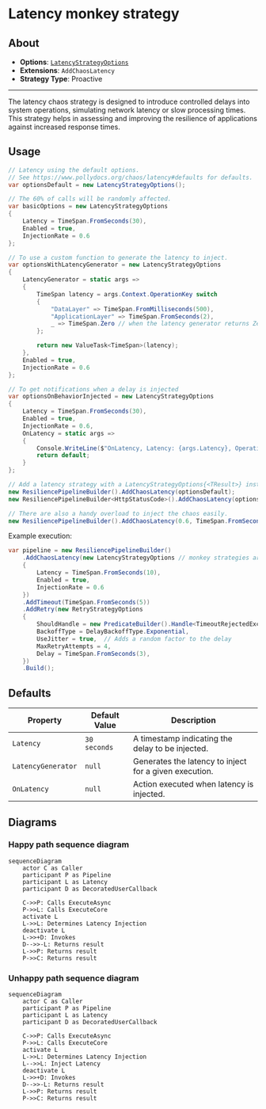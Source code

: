 # Latency monkey strategy

## About

- **Options**: [`LatencyStrategyOptions`](xref:Polly.Simmy.Latency.LatencyStrategyOptions)
- **Extensions**: `AddChaosLatency`
- **Strategy Type**: Proactive

---

The latency chaos strategy is designed to introduce controlled delays into system operations, simulating network latency or slow processing times. This strategy helps in assessing and improving the resilience of applications against increased response times.

## Usage

<!-- snippet: chaos-latency-usage -->
```cs
// Latency using the default options.
// See https://www.pollydocs.org/chaos/latency#defaults for defaults.
var optionsDefault = new LatencyStrategyOptions();

// The 60% of calls will be randomly affected.
var basicOptions = new LatencyStrategyOptions
{
    Latency = TimeSpan.FromSeconds(30),
    Enabled = true,
    InjectionRate = 0.6
};

// To use a custom function to generate the latency to inject.
var optionsWithLatencyGenerator = new LatencyStrategyOptions
{
    LatencyGenerator = static args =>
    {
        TimeSpan latency = args.Context.OperationKey switch
        {
            "DataLayer" => TimeSpan.FromMilliseconds(500),
            "ApplicationLayer" => TimeSpan.FromSeconds(2),
            _ => TimeSpan.Zero // when the latency generator returns Zero the strategy won't inject any delay and it will just invoke the user's callback
        };

        return new ValueTask<TimeSpan>(latency);
    },
    Enabled = true,
    InjectionRate = 0.6
};

// To get notifications when a delay is injected
var optionsOnBehaviorInjected = new LatencyStrategyOptions
{
    Latency = TimeSpan.FromSeconds(30),
    Enabled = true,
    InjectionRate = 0.6,
    OnLatency = static args =>
    {
        Console.WriteLine($"OnLatency, Latency: {args.Latency}, Operation: {args.Context.OperationKey}.");
        return default;
    }
};

// Add a latency strategy with a LatencyStrategyOptions{<TResult>} instance to the pipeline
new ResiliencePipelineBuilder().AddChaosLatency(optionsDefault);
new ResiliencePipelineBuilder<HttpStatusCode>().AddChaosLatency(optionsWithLatencyGenerator);

// There are also a handy overload to inject the chaos easily.
new ResiliencePipelineBuilder().AddChaosLatency(0.6, TimeSpan.FromSeconds(30));
```
<!-- endSnippet -->

Example execution:

<!-- snippet: chaos-latency-execution -->
```cs
var pipeline = new ResiliencePipelineBuilder()
    .AddChaosLatency(new LatencyStrategyOptions // monkey strategies are usually placed innermost in the pipelines
    {
        Latency = TimeSpan.FromSeconds(10),
        Enabled = true,
        InjectionRate = 0.6
    })
    .AddTimeout(TimeSpan.FromSeconds(5))
    .AddRetry(new RetryStrategyOptions
    {
        ShouldHandle = new PredicateBuilder().Handle<TimeoutRejectedException>(),
        BackoffType = DelayBackoffType.Exponential,
        UseJitter = true,  // Adds a random factor to the delay
        MaxRetryAttempts = 4,
        Delay = TimeSpan.FromSeconds(3),
    })
    .Build();
```
<!-- endSnippet -->

## Defaults

| Property              | Default Value | Description                                  |
| --------------------- | ------------- | -------------------------------------------- |
| `Latency`             | `30 seconds`  | A timestamp indicating the delay to be injected.      |
| `LatencyGenerator`    | `null`        | Generates the latency to inject for a given execution.|
| `OnLatency`           | `null`        | Action executed when latency is injected.             |

## Diagrams

### Happy path sequence diagram

```mermaid
sequenceDiagram
    actor C as Caller
    participant P as Pipeline
    participant L as Latency
    participant D as DecoratedUserCallback

    C->>P: Calls ExecuteAsync
    P->>L: Calls ExecuteCore
    activate L
    L->>L: Determines Latency Injection
    deactivate L
    L->>+D: Invokes
    D-->>-L: Returns result
    L->>P: Returns result
    P->>C: Returns result
```

### Unhappy path sequence diagram

```mermaid
sequenceDiagram
    actor C as Caller
    participant P as Pipeline
    participant L as Latency
    participant D as DecoratedUserCallback

    C->>P: Calls ExecuteAsync
    P->>L: Calls ExecuteCore
    activate L
    L->>L: Determines Latency Injection
    L-->>L: Inject Latency
    deactivate L
    L->>+D: Invokes
    D-->>-L: Returns result
    L->>P: Returns result
    P->>C: Returns result
```
